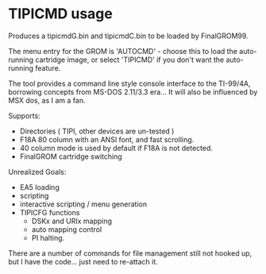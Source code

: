 # TIPICMD usage

Produces a tipicmdG.bin and tipicmdC.bin to be loaded by FinalGROM99.

The menu entry for the GROM is 'AUTOCMD' - choose this to load the auto-running
cartridge image, or select 'TIPICMD' if you don't want the auto-running feature.

The tool provides a command line style console interface to the TI-99/4A,
borrowing concepts from MS-DOS 2.11/3.3 era... It will also be influenced by
MSX dos, as I am a fan.

Supports:

* Directories ( TIPI, other devices are un-tested )
* F18A 80 column with an ANSI font, and fast scrolling.
* 40 column mode is used by default if F18A is not detected.
* FinalGROM cartridge switching

Unrealized Goals:

* EA5 loading
* scripting
* interactive scripting / menu generation
* TIPICFG functions
  * DSKx and URIx mapping
  * auto mapping control
  * PI halting.

There are a number of commands for file management still not hooked up, but
I have the code... just need to re-attach it.

